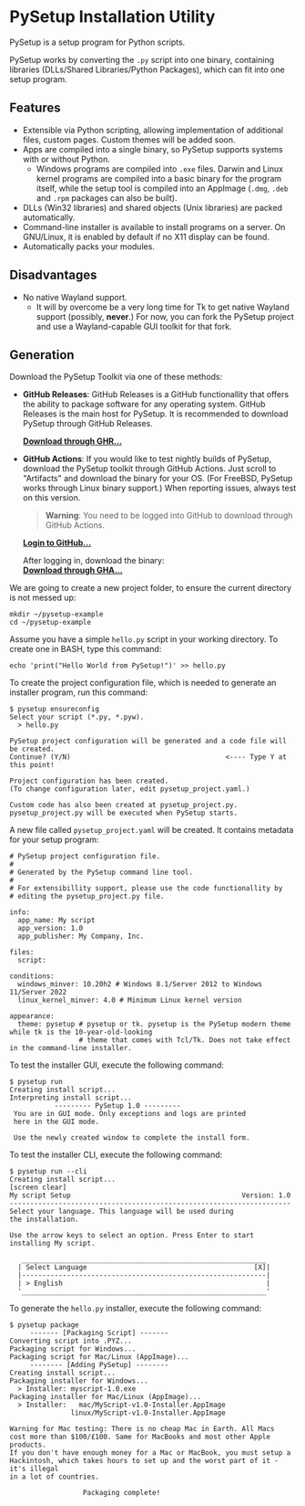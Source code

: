 # PySetup Installation Utility

PySetup is a setup program for Python scripts.

PySetup works by converting the `.py` script into one binary, containing libraries
(DLLs/Shared Libraries/Python Packages), which can fit into one setup program.

## Features

* Extensible via Python scripting, allowing implementation of additional files, custom pages.
  Custom themes will be added soon.
* Apps are compiled into a single binary, so PySetup supports systems with or without Python.
   * Windows programs are compiled into `.exe` files. Darwin and Linux kernel programs are
     compiled into a basic binary for the program itself, while the setup tool is compiled into
     an AppImage (`.dmg`, `.deb` and `.rpm` packages can also be built).
* DLLs (Win32 libraries) and shared objects (Unix libraries) are packed automatically.
* Command-line installer is available to install programs on a server. On GNU/Linux, it is enabled
  by default if no X11 display can be found.
* Automatically packs your modules.

## Disadvantages

* No native Wayland support.
   * It will by overcome be a very long time for Tk to get native Wayland
     support (possibly, **never**.) For now, you can fork the PySetup project and
     use a Wayland-capable GUI toolkit for that fork.

## Generation

Download the PySetup Toolkit via one of these methods:

* **GitHub Releases**: GitHub Releases is a GitHub functionallity that offers the ability to package
  software for any operating system. GitHub Releases is the main host for PySetup. It is recommended
  to download PySetup through GitHub Releases.
  
  [**Download through GHR...**](https://github.com/TylerMS887/pySetup/releases/latest)

* **GitHub Actions**: If you would like to test nightly builds of PySetup, download the PySetup toolkit through
  GitHub Actions. Just scroll to "Artifacts" and download the binary for your OS. (For FreeBSD, PySetup works
  through Linux binary support.) When reporting issues, always test on this version.
  
  > **Warning**: You need to be logged into GitHub to download through GitHub Actions.
  
  [**Login to GitHub...**](https://github.com/login)
  
  After logging in, download the binary:</br>
  [**Download through GHA...**](https://github.com/TylerMS887/pySetup/actions)

We are going to create a new project folder, to ensure the current directory is not messed up:

```
mkdir ~/pysetup-example
cd ~/pysetup-example
```

Assume you have a simple `hello.py` script in your working directory. To create one in BASH, type this command:

```
echo 'print("Hello World from PySetup!")' >> hello.py
```

To create the project configuration file, which is needed to generate an installer program, run this command:

```
$ pysetup ensureconfig
Select your script (*.py, *.pyw).
  > hello.py

PySetup project configuration will be generated and a code file will be created.
Continue? (Y/N)                                      <---- Type Y at this point!

Project configuration has been created.
(To change configuration later, edit pysetup_project.yaml.)

Custom code has also been created at pysetup_project.py.
pysetup_project.py will be executed when PySetup starts.
```

A new file called `pysetup_project.yaml` will be created. It contains metadata for your setup program:

```
# PySetup project configuration file.
#
# Generated by the PySetup command line tool.
#
# For extensibillity support, please use the code functionallity by
# editing the pysetup_project.py file.

info:
  app_name: My script
  app_version: 1.0
  app_publisher: My Company, Inc.

files:
  script: 

conditions:
  windows_minver: 10.20h2 # Windows 8.1/Server 2012 to Windows 11/Server 2022
  linux_kernel_minver: 4.0 # Minimum Linux kernel version

appearance:
  theme: pysetup # pysetup or tk. pysetup is the PySetup modern theme while tk is the 10-year-old-looking
                 # theme that comes with Tcl/Tk. Does not take effect in the command-line installer.
```

To test the installer GUI, execute the following command:

```
$ pysetup run
Creating install script...
Interpreting install script...
           --------- PySetup 1.0 ---------
 You are in GUI mode. Only exceptions and logs are printed
 here in the GUI mode.
 
 Use the newly created window to complete the install form.
```

To test the installer CLI, execute the following command:

```
$ pysetup run --cli
Creating install script...
[screen clear]
My script Setup                                          Version: 1.0
---------------------------------------------------------------------
Select your language. This language will be used during
the installation.

Use the arrow keys to select an option. Press Enter to start
installing My script.

   ____________________________________________________________
  | Select Language                                         [X]|
  |------------------------------------------------------------|
  | > English                                                  |
  '____________________________________________________________'
```

To generate the `hello.py` installer, execute the following command:

```
$ pysetup package
     ------- [Packaging Script] -------
Converting script into .PYZ...
Packaging script for Windows...
Packaging script for Mac/Linux (AppImage)...
     -------- [Adding PySetup] --------
Creating install script...
Packaging installer for Windows...
  > Installer: myscript-1.0.exe
Packaging installer for Mac/Linux (AppImage)...
  > Installer:   mac/MyScript-v1.0-Installer.AppImage
               linux/MyScript-v1.0-Installer.AppImage

Warning for Mac testing: There is no cheap Mac in Earth. All Macs
cost more than $100/£100. Same for MacBooks and most other Apple products.
If you don't have enough money for a Mac or MacBook, you must setup a
Hackintosh, which takes hours to set up and the worst part of it - it's illegal
in a lot of countries.

                  Packaging complete!
```
